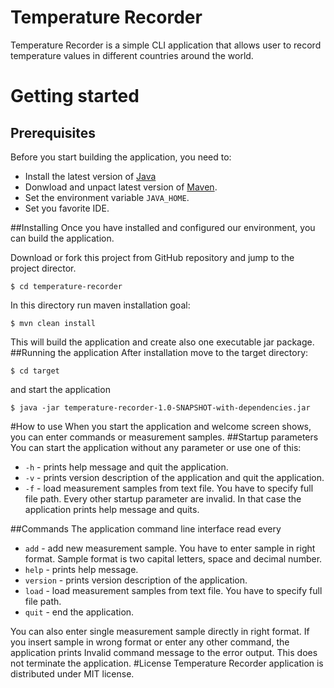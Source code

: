# Temperature Recorder

Temperature Recorder is a simple CLI application that allows user to record temperature values in different countries around the world.

# Getting started
## Prerequisites
Before you start building the application, you need to:
 * Install the latest version of [Java](https://java.com)
 * Donwload and unpact latest version of [Maven](https://maven.apache.org/download.html).
 * Set the environment variable `JAVA_HOME`.
 * Set you favorite IDE.

##Installing
Once you have installed and configured our environment, you can build the application.

Download or fork this project from GitHub repository and jump to the project director.
```
$ cd temperature-recorder
```
In this directory run maven installation goal:
```
$ mvn clean install
```
This will build the application and create also one executable jar package.
##Running the application
After installation move to the target directory:
```
$ cd target
```
and start the application
```
$ java -jar temperature-recorder-1.0-SNAPSHOT-with-dependencies.jar
```

#How to use
When you start the application and welcome screen shows, you can enter commands or measurement samples.
##Startup parameters
You can start the application without any parameter or use one of this: 
 * `-h` - prints help message and quit the application.
 * `-v` - prints version description of the application and quit the application.
 * `-f` - load measurement samples from text file. You have to specify full file path.
Every other startup parameter are invalid. In that case the application prints help message and quits.
 
##Commands
The application command line interface read every 
 * `add` - add new measurement sample. You have to enter sample in right format. Sample format is two capital letters, space and decimal number.
 * `help` - prints help message.
 * `version` - prints version description of the application.
 * `load` - load measurement samples from text file. You have to specify full file path.
 * `quit` - end the application.

You can also enter single measurement sample directly in right format. If you insert sample in wrong format or enter any other command, the application prints Invalid command message to the error output. This does not terminate the application. 
#License
Temperature Recorder application is distributed under MIT license.